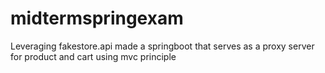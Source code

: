 # midtermspringexam
Leveraging fakestore.api made a springboot that serves as a proxy server for product and cart using mvc principle
